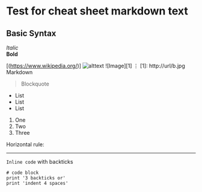 # Test for cheat sheet markdown text

## Basic Syntax

*Italic*	
**Bold**	

[(https://www.wikipedia.org/)]
![alttext](https://www.istockphoto.com/photo/laptop-with-blank-screen-isolated-on-white-background-gm1128662796-297884868)	![Image][1]
⋮
[1]: http://url/b.jpg	Markdown
> Blockquote	 	


* List
* List
* List

1. One
2. Two
3. Three

Horizontal rule:

---	
`Inline code` with backticks	 
```
# code block
print '3 backticks or'
print 'indent 4 spaces'
```
